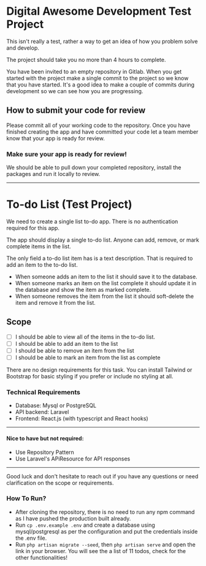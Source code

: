 # Digital Awesome Development Test Project

This isn't really a test, rather a way to get an idea of how you problem solve and develop.

The project should take you no more than 4 hours to complete.

You have been invited to an empty repository in Gitlab.
When you get started with the project  make a single commit to the project so we know that you have started. It's a good idea to make a couple of commits during development so we can see how you are progressing.


## How to submit your code for review

Please commit all of your working code to the repository.
Once you have finished creating the app and have committed your code let a team member know that your app is ready for review.

### Make sure your app is ready for review!

We should be able to pull down your completed repository, install the packages and run it locally to review.

***

# To-do List (Test Project)

We need to create a single list to-do app.
There is no authentication required for this app.

The app should display a single to-do list. Anyone can add, remove, or mark complete items in the list.

The only field a to-do list item has is a text description. That is required to add an item to the to-do list.

- When someone adds an item to the list it should save it to the database.
- When someone marks an item on the list complete it should update it in the database and show the item as marked complete.
- When someone removes the item from the list it should soft-delete the item and remove it from the list.



## Scope

- [ ] I should be able to view all of the items in the to-do list.
- [ ] I should be able to add an item to the list
- [ ] I should be able to remove an item from the list
- [ ] I should be able to mark an item from the list as complete

There are no design requirements for this task. You can install Tailwind or Bootstrap for basic styling if you prefer or include no styling at all. 


### Technical Requirements
- Database: Mysql or PostgreSQL
- API backend: Laravel
- Frontend: React.js (with typescript and React hooks)

****
#### Nice to have but not required:
- Use Repository Pattern
- Use Laravel's APiResource for API responses
****
Good luck and don't hesitate to reach out if you have any questions or need clarification on the scope or requirements.

### How To Run?

- After cloning the repository, there is no need to run any npm command as I have pushed the production built already.
- Run `cp .env.example .env` and create a database using mysql/postgresql as per the configuration and put the credentials inside the .env file.
- Run `php artisan migrate --seed`, then `php artisan serve` and open the link in your browser. You will see the a list of 11 todos, check for the other functionalities!
